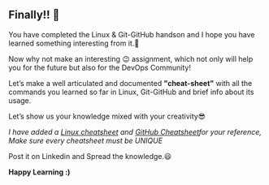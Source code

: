 ## Finally!! 🎉
You have completed the Linux & Git-GitHub handson and I hope you have learned something interesting from it.🙌

Now why not make an interesting 😉 assignment, which  not only will help you for the future but also for the DevOps Community!

Let’s make a well articulated and documented **"cheat-sheet"** with all the commands you learned so far in Linux, Git-GitHub and brief info about its usage.

Let’s  show us your knowledge mixed with your creativity😎

*I have added a [Linux cheatsheet](https://www.loggly.com/wp-content/uploads/2015/05/Linux-Cheat-Sheet-Sponsored-By-Loggly.pdf) and [GitHub Cheatsheet](Jan/Day12/Git-Cheat-Sheet.pdf)for your reference, Make sure every cheatsheet must be UNIQUE*

Post it on Linkedin and Spread the knowledge.😃 

**Happy Learning :)** 